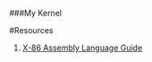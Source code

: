 ###My Kernel

#Resources
1. [X-86 Assembly Language Guide](http://www.cs.virginia.edu/~evans/cs216/guides/x86.html)
